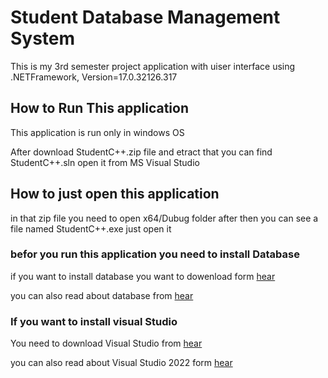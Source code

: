 # Student Database Management System
This is my 3rd semester project application with uiser interface using .NETFramework, Version=17.0.32126.317

## How to Run This application
This application is run only in windows OS

After download StudentC++.zip file and etract that you can find StudentC++.sln open it from MS Visual Studio 

## How to just open this application 
in that zip file you need to open x64/Dubug folder 
after then you can see a file named StudentC++.exe just open it

### befor you run this application you need to install Database 
if you want to install database you want to dowenload form [hear](https://visualstudio.microsoft.com/thank-you-downloading-visual-studio/?sku=Community&channel=Release&version=VS2022&source=VSLandingPage&passive=false&cid=2030)

you can also read about database from [hear](https://visualstudio.microsoft.com/vs/features/ssdt/)

### If you want to install visual Studio 
You need to download Visual Studio from [hear](https://visualstudio.microsoft.com/thank-you-downloading-visual-studio/?sku=Community&channel=Release&version=VS2022&source=VSLandingPage&cid=2030&passive=false)

you can also read about Visual Studio 2022 form [hear](https://visualstudio.microsoft.com/downloads/)
